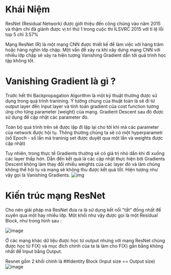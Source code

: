 # Khái Niệm
  ResNet (Residual Network) được giới thiệu đến công chúng vào năm 2015 và thậm chí đã giành được vị trí thứ 1 trong cuộc thi ILSVRC 2015 với tỉ lệ lỗi top 5 chỉ 3.57%

  Mạng ResNet (R) là một mạng CNN được thiết kế để làm việc với hàng trăm hoặc hàng nghìn lớp chập. Một vấn đề xảy ra khi xây dựng mạng CNN với nhiều lớp chập sẽ xảy ra hiện tượng Vanishing Gradient dẫn tới quá trình học tập không tốt.
# Vanishing Gradient là gì ?
  Trước hết thì Backpropagation Algorithm là một kỹ thuật thường được sử dụng trong quá trình tranining. Ý tưởng chung của thuật toán là sẽ đi từ output layer đến input layer và tính toán gradient của cost function tương ứng cho từng parameter (weight) của mạng. Gradient Descent sau đó được sử dụng để cập nhật các parameter đó.
  
  Toàn bộ quá trình trên sẽ được lặp đi lặp lại cho tới khi mà các parameter của network được hội tụ. Thông thường chúng ta sẽ có một hyperparametr (số Epoch - số lần mà traninig set được duyệt qua một lần và weights được cập nhật)

  Tuy nhiên, trong thực tế Gradients thường sẽ có giá trị nhỏ dần khi đi xuống các layer thấp hơn. Dẫn đến kết quả là các cập nhật thực hiện bởi Gradients Descent không làm thay đổi nhiều weights của các layer đó và làm chúng không thể hội tụ và mạng sẽ không thu được kết quả tốt. Hiện tượng như vậy gọi là Vanishing Gradients.
![img](https://images.viblo.asia/full/2c64f987-0660-4f19-ba0e-caf75d6ed1c2.png)
# Kiến trúc mạng ResNet
  Cho nên giải pháp mà ResNet đưa ra là sử dụng kết nối "tắt" đồng nhất để xuyên qua một hay nhiều lớp. Một khối như vậy được gọi là một Residual Block, như trong hình sau :

![image](https://user-images.githubusercontent.com/79899020/116036431-e60c4f80-a690-11eb-97d4-3be771e534bb.png)
  
  Ở các mạng khác dữ liệu được học từ output nhưng với mạng ResNet chúng được học từ F(X) và mục đích chính của ta là làm cho F(X) gần bằng không nhất để Input bằng Output.
  
  Resnet gồm 2 khối chính là
##Identity Block (Input size == Output size)
  ![image](https://user-images.githubusercontent.com/79899020/116036589-2075ec80-a691-11eb-8422-9ae873910d07.png)









